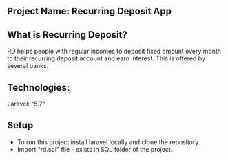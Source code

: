 ## Project Name: Recurring Deposit App

## What is Recurring Deposit?
RD helps people with regular incomes to deposit fixed amount every month to their recurring deposit account and earn interest. This is offered by several banks.

## Technologies:
Laravel: "5.7"

## Setup
* To run this project install laravel locally and clone the repository.
* Import "rd.sql" file - exists in SQL folder of the project. 
